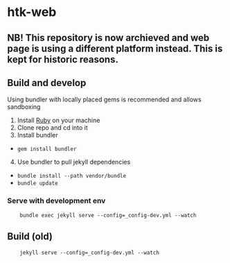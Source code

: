 # htk-web

## NB! This repository is now archieved and web page is using a different platform instead. This is kept for historic reasons.

## Build and develop

Using bundler with locally placed gems is recommended and allows sandboxing

1. Install [Ruby](https://www.ruby-lang.org) on your machine
2. Clone repo and cd into it
3. Install bundler
  * `gem install bundler`
4. Use bundler to pull jekyll dependencies
  * `bundle install --path vendor/bundle`
  * `bundle update`

### Serve with development env

        bundle exec jekyll serve --config=_config-dev.yml --watch


## Build (old)

        jekyll serve --config=_config-dev.yml --watch
